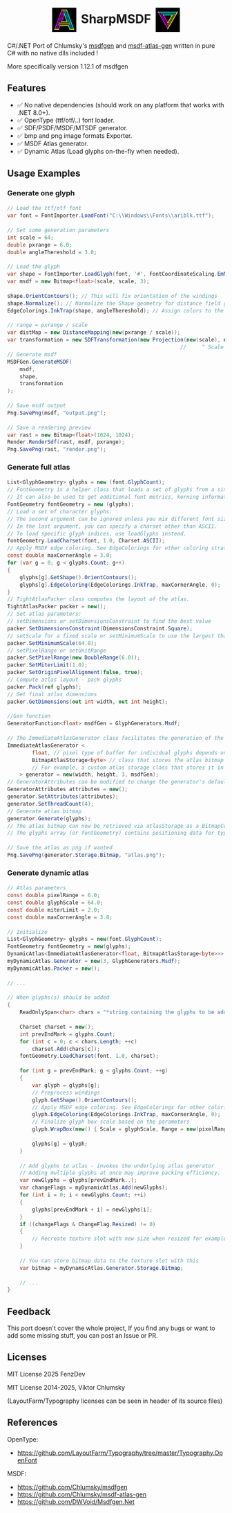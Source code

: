 ﻿<h1 align="center"><img align="center" src=".media/icon-msdf-atlas-gen.png"/> SharpMSDF <img align="center" src=".media/icon-msdfgen.png"/></h1>

C#/.NET Port of Chlumsky's [msdfgen](https://github.com/Chlumsky/msdfgen) and [msdf-atlas-gen](https://github.com/Chlumsky/msdfgen) 
written in pure C# with no native dlls included !


More specifically version 1.12.1 of msdfgen

## Features
- ✅ No native dependencies (should work on any platform that works with .NET 8.0+).
- ✅ OpenType (ttf/otf/..) font loader.
- ✅ SDF/PSDF/MSDF/MTSDF generator.
- ✅ bmp and png image formats Exporter.
- ✅ MSDF Atlas generator.
- ✅ Dynamic Atlas (Load glyphs on-the-fly when needed).

## Usage Examples
### Generate one glyph
```cs
// Load the ttf/otf font
var font = FontImporter.LoadFont("C:\\Windows\\Fonts\\ariblk.ttf");

// Set some generation parameters 
int scale = 64;
double pxrange = 6.0;
double angleThereshold = 3.0;

// Load the glyph
var shape = FontImporter.LoadGlyph(font, '#', FontCoordinateScaling.EmNormalized);
var msdf = new Bitmap<float>(scale, scale, 3);

shape.OrientContours(); // This will fix orientation of the windings
shape.Normalize(); // Normalize the Shape geometry for distance field generation.
EdgeColorings.InkTrap(shape, angleThereshold); // Assign colors to the edges of the shape, we use InkTrap technique here.

// range = pxrange / scale
var distMap = new DistanceMapping(new(pxrange / scale));
var transformation = new SDFTransformation(new Projection(new(scale), new(0)), distMap);
                                                        //     ^ Scale    ^ Translation  
// Generate msdf
MSDFGen.GenerateMSDF(
    msdf,
    shape,
    transformation
);

// Save msdf output
Png.SavePng(msdf, "output.png");

// Save a rendering preview
var rast = new Bitmap<float>(1024, 1024);
Render.RenderSdf(rast, msdf, pxrange);
Png.SavePng(rast, "render.png");

```
### Generate full atlas
```cs
List<GlyphGeometry> glyphs = new (font.GlyphCount);
// FontGeometry is a helper class that loads a set of glyphs from a single font.
// It can also be used to get additional font metrics, kerning information, etc.
FontGeometry fontGeometry = new (glyphs);
// Load a set of character glyphs:
// The second argument can be ignored unless you mix different font sizes in one atlas.
// In the last argument, you can specify a charset other than ASCII.
// To load specific glyph indices, use loadGlyphs instead.
fontGeometry.LoadCharset(font, 1.0, Charset.ASCII);
// Apply MSDF edge coloring. See EdgeColorings for other coloring strategies.
const double maxCornerAngle = 3.0;
for (var g = 0; g < glyphs.Count; g++)
{
    glyphs[g].GetShape().OrientContours();
    glyphs[g].EdgeColoring(EdgeColorings.InkTrap, maxCornerAngle, 0);
}
// TightAtlasPacker class computes the layout of the atlas.
TightAtlasPacker packer = new();
// Set atlas parameters:
// setDimensions or setDimensionsConstraint to find the best value
packer.SetDimensionsConstraint(DimensionsConstraint.Square);
// setScale for a fixed scale or setMinimumScale to use the largest that fits
packer.SetMinimumScale(64.0);
// setPixelRange or setUnitRange
packer.SetPixelRange(new DoubleRange(6.0));
packer.SetMiterLimit(1.0);
packer.SetOriginPixelAlignment(false, true);
// Compute atlas layout - pack glyphs
packer.Pack(ref glyphs);
// Get final atlas dimensions
packer.GetDimensions(out int width, out int height);

//Gen function
GeneratorFunction<float> msdfGen = GlyphGenerators.Msdf;
            
// The ImmediateAtlasGenerator class facilitates the generation of the atlas bitmap.
ImmediateAtlasGenerator <
        float, // pixel type of buffer for individual glyphs depends on generator function
        BitmapAtlasStorage<byte> // class that stores the atlas bitmap
        // For example, a custom atlas storage class that stores it in VRAM can be used.
    > generator = new(width, height, 3, msdfGen);
// GeneratorAttributes can be modified to change the generator's default settings.
GeneratorAttributes attributes = new();
generator.SetAttributes(attributes);
generator.SetThreadCount(4);
// Generate atlas bitmap
generator.Generate(glyphs);
// The atlas bitmap can now be retrieved via atlasStorage as a BitmapConstRef.
// The glyphs array (or fontGeometry) contains positioning data for typesetting text.

// Save the atlas as png if wanted
Png.SavePng(generator.Storage.Bitmap, "atlas.png");
```

### Generate dynamic atlas
```cs
// Atlas parameters
const double pixelRange = 6.0;
const double glyphScale = 64.0;
const double miterLimit = 2.0;
const double maxCornerAngle = 3.0;

// Initialize
List<GlyphGeometry> glyphs = new(font.GlyphCount);
FontGeometry fontGeometry = new(glyphs);
DynamicAtlas<ImmediateAtlasGenerator<float, BitmapAtlasStorage<byte>>> myDynamicAtlas = new();
myDynamicAtlas.Generator = new(3, GlyphGenerators.Msdf);
myDynamicAtlas.Packer = new();
            
// ...

// When glyphs(s) should be added
{
    ReadOnlySpan<char> chars = "*string containing the glyphs to be added*";

    Charset charset = new();
    int prevEndMark = glyphs.Count;
    for (int c = 0; c < chars.Length; ++c)
        charset.Add(chars[c]);
    fontGeometry.LoadCharset(font, 1.0, charset);

    for (int g = prevEndMark; g < glyphs.Count; ++g)
    {
        var glyph = glyphs[g];
        // Preprocess windings
        glyph.GetShape().OrientContours();
        // Apply MSDF edge coloring. See EdgeColorings for other coloring strategies.
        glyph.EdgeColoring(EdgeColorings.InkTrap, maxCornerAngle, 0);
        // Finalize glyph box scale based on the parameters
        glyph.WrapBox(new() { Scale = glyphScale, Range = new(pixelRange / glyphScale), MiterLimit = miterLimit });

        glyphs[g] = glyph;
    }

    // Add glyphs to atlas - invokes the underlying atlas generator
    // Adding multiple glyphs at once may improve packing efficiency.
    var newGlyphs = glyphs[prevEndMark..];
	var changeFlags = myDynamicAtlas.Add(newGlyphs);
	for (int i = 0; i < newGlyphs.Count; ++i)
	{
		glyphs[prevEndMark + i] = newGlyphs[i];
	}
    if ((changeFlags & ChangeFlag.Resized) != 0)
    {
        // Recreate texture slot with new size when resized for example
    }

    // You can store bitmap data to the texture slot with this
    var bitmap = myDynamicAtlas.Generator.Storage.Bitmap;

    // ...
}
```
## Feedback
This port doesn't cover the whole project, If you find any bugs or want to add some missing stuff, you can post an Issue or PR.

## Licenses

MIT License 2025 FenzDev

MIT License 2014-2025, Viktor Chlumsky

(LayoutFarm/Typography licenses can be seen in header of its source files) 

## References

OpenType: 
- https://github.com/LayoutFarm/Typography/tree/master/Typography.OpenFont

MSDF:
- https://github.com/Chlumsky/msdfgen
- https://github.com/Chlumsky/msdf-atlas-gen
- https://github.com/DWVoid/Msdfgen.Net